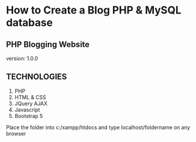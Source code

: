# How to Create a Blog PHP & MySQL database

## PHP Blogging Website


version: 1.0.0

## TECHNOLOGIES

1. PHP
1. HTML & CSS
1. JQuery AJAX
1. Javascript
1. Bootstrap 5

Place the folder into c:/xampp/htdocs and type localhost/foldername on any browser 


